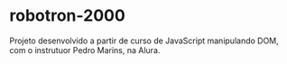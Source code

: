 # robotron-2000

Projeto desenvolvido a partir de curso de JavaScript manipulando DOM, com o instrutuor Pedro Marins, na Alura.
